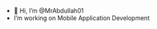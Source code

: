 - 👋 Hi, I’m @MrAbdullah01
- I’m working on Mobile Application Development 

<!---
MrAbdullah01/MrAbdullah01 is a ✨ special ✨ repository because its `README.md` (this file) appears on your GitHub profile.
You can click the Preview link to take a look at your changes.
--->
